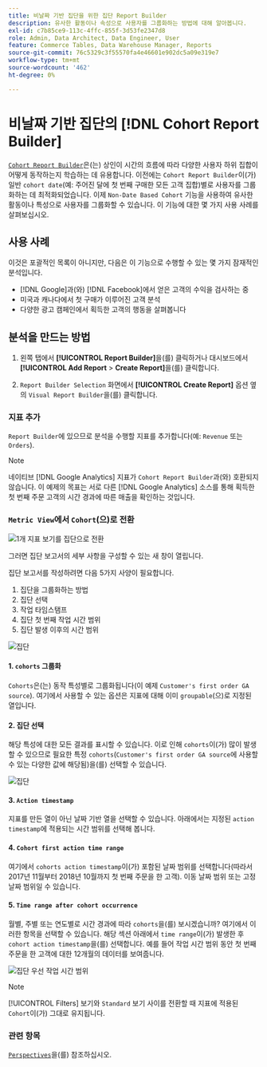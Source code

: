 ```yaml
---
title: 비날짜 기반 집단을 위한 집단 Report Builder
description: 유사한 활동이나 속성으로 사용자를 그룹화하는 방법에 대해 알아봅니다.
exl-id: c7b85ce9-113c-4ffc-855f-3d53fe2347d8
role: Admin, Data Architect, Data Engineer, User
feature: Commerce Tables, Data Warehouse Manager, Reports
source-git-commit: 76c5329c3f55570fa4e46601e902dc5a09e319e7
workflow-type: tm+mt
source-wordcount: '462'
ht-degree: 0%

---
```


# 비날짜 기반 집단의 [!DNL Cohort Report Builder]

[`Cohort Report Builder`](../dev-reports/cohort-rpt-bldr.md)은(는) 상인이 시간의 흐름에 따라 다양한 사용자 하위 집합이 어떻게 동작하는지 학습하는 데 유용합니다. 이전에는 `Cohort Report Builder`이(가) 일반 `cohort date`(예: 주어진 달에 첫 번째 구매한 모든 고객 집합)별로 사용자를 그룹화하는 데 최적화되었습니다. 이제 `Non-Date Based Cohort` 기능을 사용하여 유사한 활동이나 특성으로 사용자를 그룹화할 수 있습니다. 이 기능에 대한 몇 가지 사용 사례를 살펴보십시오.

## 사용 사례

이것은 포괄적인 목록이 아니지만, 다음은 이 기능으로 수행할 수 있는 몇 가지 잠재적인 분석입니다.

* [!DNL Google]과(와) [!DNL Facebook]에서 얻은 고객의 수익을 검사하는 중
* 미국과 캐나다에서 첫 구매가 이루어진 고객 분석
* 다양한 광고 캠페인에서 획득한 고객의 행동을 살펴봅니다

## 분석을 만드는 방법

1. 왼쪽 탭에서 **[!UICONTROL Report Builder]**&#x200B;을(를) 클릭하거나 대시보드에서 **[!UICONTROL Add Report** > **Create Report]**&#x200B;을(를) 클릭합니다.

1. `Report Builder Selection` 화면에서 **[!UICONTROL Create Report]** 옵션 옆의 `Visual Report Builder`을(를) 클릭합니다.

### 지표 추가

`Report Builder`에 있으므로 분석을 수행할 지표를 추가합니다(예: `Revenue` 또는 `Orders`).

>[!NOTE]
>
>네이티브 [!DNL Google Analytics] 지표가 `Cohort Report Builder`과(와) 호환되지 않습니다. 이 예제의 목표는 서로 다른 [!DNL Google Analytics] 소스를 통해 획득한 첫 번째 주문 고객의 시간 경과에 따른 매출을 확인하는 것입니다.

### `Metric View`에서 `Cohort`(으)로 전환

![1개 지표 보기를 집단으로 전환](../../assets/1-toggle-metric-view-to-cohort.png)

그러면 집단 보고서의 세부 사항을 구성할 수 있는 새 창이 열립니다.

집단 보고서를 작성하려면 다음 5가지 사양이 필요합니다.

1. 집단을 그룹화하는 방법
1. 집단 선택
1. 작업 타임스탬프
1. 집단 첫 번째 작업 시간 범위
1. 집단 발생 이후의 시간 범위

![집단](../../assets/2-cohort-groups.png)<!--{: width="200" height="224"}-->



#### &#x200B;1. `cohorts` 그룹화

`Cohorts`은(는) 동작 특성별로 그룹화됩니다(이 예제 `Customer's first order GA source`). 여기에서 사용할 수 있는 옵션은 지표에 대해 이미 `groupable`(으)로 지정된 열입니다.

#### &#x200B;2. 집단 선택

해당 특성에 대한 모든 결과를 표시할 수 있습니다. 이로 인해 `cohorts`이(가) 많이 발생할 수 있으므로 필요한 특정 `cohorts`(`Customer's first order GA source`에 사용할 수 있는 다양한 값에 해당됨)을(를) 선택할 수 있습니다.

![집단](../../assets/4-cohort-groups.png)<!--{: width="300" height="338"}-->

#### 3. `Action timestamp`

지표를 만든 열이 아닌 날짜 기반 열을 선택할 수 있습니다. 아래에서는 지정된 `action timestamp`에 적용되는 시간 범위를 선택해 봅니다.

#### 4. `Cohort first action time range`

여기에서 `cohorts action timestamp`이(가) 포함된 날짜 범위를 선택합니다(따라서 2017년 11월부터 2018년 10월까지 첫 번째 주문을 한 고객). 이동 날짜 범위 또는 고정 날짜 범위일 수 있습니다.

#### 5. `Time range after cohort occurrence`

월별, 주별 또는 연도별로 시간 경과에 따라 `cohorts`을(를) 보시겠습니까? 여기에서 이러한 항목을 선택할 수 있습니다. 해당 섹션 아래에서 `time range`이(가) 발생한 후 `cohort action timestamp`을(를) 선택합니다. 예를 들어 작업 시간 범위 동안 첫 번째 주문을 한 고객에 대한 12개월의 데이터를 보여줍니다.

![집단 우선 작업 시간 범위](../../assets/5-cohort-first-action-time-range.png)<!--{: width="400" height="557"}-->

>[!NOTE]
>
>[!UICONTROL Filters] 보기와 `Standard` 보기 사이를 전환할 때 지표에 적용된 `Cohort`이(가) 그대로 유지됩니다.

### 관련 항목

[`Perspectives`](../../data-analyst/dev-reports/cohort-rpt-bldr.md)을(를) 참조하십시오.
